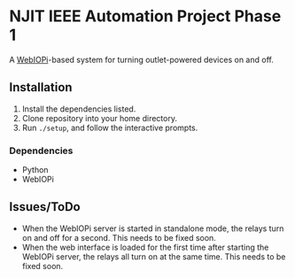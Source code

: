 # NJIT IEEE Automation Project Phase 1
A [WebIOPi](http://webiopi.trouch.com)-based system for turning outlet-powered devices on and off.

## Installation
1. Install the dependencies listed.
2. Clone repository into your home directory.
3. Run `./setup`, and follow the interactive prompts.
### Dependencies
- Python
- WebIOPi

## Issues/ToDo
- When the WebIOPi server is started in standalone mode, the relays turn on and off for a second. This needs to be fixed soon.
- When the web interface is loaded for the first time after starting the WebIOPi server, the relays all turn on at the same time. This needs to be fixed soon.
